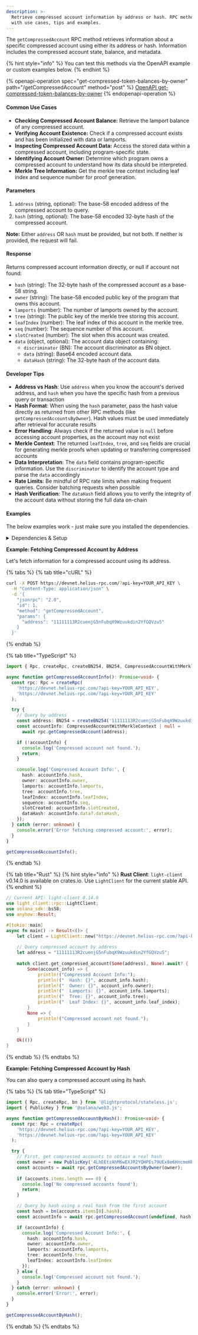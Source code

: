```yaml
---
description: >-
  Retrieve compressed account information by address or hash. RPC method guide
  with use cases, tips and examples.
---
```



The `getCompressedAccount` RPC method retrieves information about a specific compressed account using either its address or hash. Information includes the compressed account state, balance, and metadata.

{% hint style="info" %}
You can test this methods via the OpenAPI example or custom examples below.
{% endhint %}

{% openapi-operation spec="get-compressed-token-balances-by-owner" path="/getCompressedAccount" method="post" %}
[OpenAPI get-compressed-token-balances-by-owner](https://raw.githubusercontent.com/helius-labs/photon/refs/heads/main/src/openapi/specs/getCompressedTokenBalancesByOwner.yaml)
{% endopenapi-operation %}

#### Common Use Cases

* **Checking Compressed Account Balance:** Retrieve the lamport balance of any compressed account.
* **Verifying Account Existence:** Check if a compressed account exists and has been initialized with data or lamports.
* **Inspecting Compressed Account Data:** Access the stored data within a compressed account, including program-specific state.
* **Identifying Account Owner:** Determine which program owns a compressed account to understand how its data should be interpreted.
* **Merkle Tree Information:** Get the merkle tree context including leaf index and sequence number for proof generation.

#### Parameters

1. `address` (string, optional): The base-58 encoded address of the compressed account to query.
2. `hash` (string, optional): The base-58 encoded 32-byte hash of the compressed account.

**Note:** Either `address` OR `hash` must be provided, but not both. If neither is provided, the request will fail.

#### Response

Returns compressed account information directly, or null if account not found:

* `hash` (string): The 32-byte hash of the compressed account as a base-58 string.
* `owner` (string): The base-58 encoded public key of the program that owns this account.
* `lamports` (number): The number of lamports owned by the account.
* `tree` (string): The public key of the merkle tree storing this account.
* `leafIndex` (number): The leaf index of this account in the merkle tree.
* `seq` (number): The sequence number of this account.
* `slotCreated` (number): The slot when this account was created.
* `data` (object, optional): The account data object containing:
  * `discriminator` (BN): The account discriminator as BN object.
  * `data` (string): Base64 encoded account data.
  * `dataHash` (string): The 32-byte hash of the account data.

#### Developer Tips

* **Address vs Hash**: Use `address` when you know the account's derived address, and `hash` when you have the specific hash from a previous query or transaction
* **Hash Format**: When using the `hash` parameter, pass the hash value directly as returned from other RPC methods (like `getCompressedAccountsByOwner`). Hash values must be used immediately after retrieval for accurate results
* **Error Handling**: Always check if the returned value is `null` before accessing account properties, as the account may not exist
* **Merkle Context**: The returned `leafIndex`, `tree`, and `seq` fields are crucial for generating merkle proofs when updating or transferring compressed accounts
* **Data Interpretation**: The `data` field contains program-specific information. Use the `discriminator` to identify the account type and parse the `data` accordingly
* **Rate Limits**: Be mindful of RPC rate limits when making frequent queries. Consider batching requests when possible
* **Hash Verification**: The `dataHash` field allows you to verify the integrity of the account data without storing the full data on-chain

#### Examples

The below examples work - just make sure you installed the dependencies.

<details>

<summary>Dependencies &#x26; Setup</summary>

```bash
npm install @lightprotocol/stateless.js @solana/web3.js
```

**For Rust examples**: Create a Cargo project with these dependencies in `Cargo.toml`:

```toml
[dependencies]
tokio = { version = "1.0", features = ["full"] }
anyhow = "1.0"
solana-sdk = "1.18"
# light-client = "0.1"  # Add when available
serde_json = "1.0"
```

</details>

**Example: Fetching Compressed Account by Address**

Let's fetch information for a compressed account using its address.

{% tabs %}
{% tab title="cURL" %}
```bash
curl -X POST https://devnet.helius-rpc.com/?api-key=YOUR_API_KEY \
  -H "Content-Type: application/json" \
  -d '{
    "jsonrpc": "2.0",
    "id": 1,
    "method": "getCompressedAccount",
    "params": {
      "address": "11111113R2cuenjG5nFubqX9Wzuukdin2YfGQVzu5"
    }
  }'
```
{% endtab %}

{% tab title="TypeScript" %}
```typescript
import { Rpc, createRpc, createBN254, BN254, CompressedAccountWithMerkleContext } from '@lightprotocol/stateless.js';

async function getCompressedAccountInfo(): Promise<void> {
  const rpc: Rpc = createRpc(
    'https://devnet.helius-rpc.com/?api-key=YOUR_API_KEY',
    'https://devnet.helius-rpc.com/?api-key=YOUR_API_KEY'
  );

  try {
    // Query by address
    const address: BN254 = createBN254('11111113R2cuenjG5nFubqX9Wzuukdin2YfGQVzu5', 'base58');
    const accountInfo: CompressedAccountWithMerkleContext | null = 
      await rpc.getCompressedAccount(address);

    if (!accountInfo) {
      console.log('Compressed account not found.');
      return;
    }

    console.log('Compressed Account Info:', {
      hash: accountInfo.hash,
      owner: accountInfo.owner,
      lamports: accountInfo.lamports,
      tree: accountInfo.tree,
      leafIndex: accountInfo.leafIndex,
      sequence: accountInfo.seq,
      slotCreated: accountInfo.slotCreated,
      dataHash: accountInfo.data?.dataHash,
    });
  } catch (error: unknown) {
    console.error('Error fetching compressed account:', error);
  }
}

getCompressedAccountInfo();
```
{% endtab %}

{% tab title="Rust" %}
{% hint style="info" %}
**Rust Client**: `light-client` v0.14.0 is available on crates.io. Use `LightClient` for the current stable API.
{% endhint %}

```rust
// Current API: light-client 0.14.0
use light_client::rpc::LightClient;
use solana_sdk::bs58;
use anyhow::Result;

#[tokio::main]
async fn main() -> Result<()> {
    let client = LightClient::new("https://devnet.helius-rpc.com/?api-key=YOUR_API_KEY".to_string()).await?;
    
    // Query compressed account by address
    let address = "11111113R2cuenjG5nFubqX9Wzuukdin2YfGQVzu5";
    
    match client.get_compressed_account(Some(address), None).await? {
        Some(account_info) => {
            println!("Compressed Account Info:");
            println!("  Hash: {}", account_info.hash);
            println!("  Owner: {}", account_info.owner);
            println!("  Lamports: {}", account_info.lamports);
            println!("  Tree: {}", account_info.tree);
            println!("  Leaf Index: {}", account_info.leaf_index);
        }
        None => {
            println!("Compressed account not found.");
        }
    }

    Ok(())
}
```
{% endtab %}
{% endtabs %}

**Example: Fetching Compressed Account by Hash**

You can also query a compressed account using its hash.

{% tabs %}
{% tab title="TypeScript" %}
```typescript
import { Rpc, createRpc, bn } from '@lightprotocol/stateless.js';
import { PublicKey } from '@solana/web3.js';

async function getCompressedAccountByHash(): Promise<void> {
  const rpc: Rpc = createRpc(
    'https://devnet.helius-rpc.com/?api-key=YOUR_API_KEY',
    'https://devnet.helius-rpc.com/?api-key=YOUR_API_KEY'
  );

  try {
    // First, get compressed accounts to obtain a real hash
    const owner = new PublicKey('4LhEEtzAhM6wEXJR2YQHPEs79UEx8e6HncmeHbqbW1w1');
    const accounts = await rpc.getCompressedAccountsByOwner(owner);
    
    if (accounts.items.length === 0) {
      console.log('No compressed accounts found');
      return;
    }

    // Query by hash using a real hash from the first account
    const hash = bn(accounts.items[0].hash);
    const accountInfo = await rpc.getCompressedAccount(undefined, hash);

    if (accountInfo) {
      console.log('Compressed Account Info:', {
        hash: accountInfo.hash,
        owner: accountInfo.owner,
        lamports: accountInfo.lamports,
        tree: accountInfo.tree,
        leafIndex: accountInfo.leafIndex
      });
    } else {
      console.log('Compressed account not found.');
    }
  } catch (error: unknown) {
    console.error('Error:', error);
  }
}

getCompressedAccountByHash();
```
{% endtab %}
{% endtabs %}
